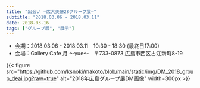 ```yaml
---
title: "出会い ―広大美研28グループ展―"
subtitle: "2018.03.06 - 2018.03.11"
date: 2018-03-16
tags: ["グループ展", "展示"]
---
```

- 会期：2018.03.06 - 2018.03.11　10:30 - 18:30 (最終日17:00)
- 会場：Gallery Cafe 月 〜yue〜　〒733-0873 広島市西区古江新町8-19

{{< figure src="https://github.com/ksnoki/makoto/blob/main/static/img/DM_2018_group_deai.jpg?raw=true" alt="2018年広島グループ展DM画像" width=300px >}}



